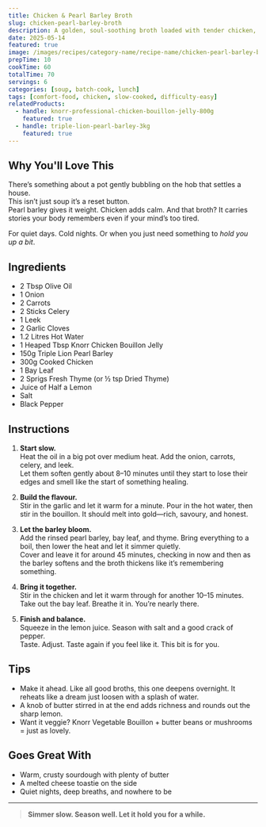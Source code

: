 ```yaml
---
title: Chicken & Pearl Barley Broth
slug: chicken-pearl-barley-broth
description: A golden, soul-soothing broth loaded with tender chicken, pearl barley, and soft vegetables—finished with lemon, thyme, and a crack of black pepper.
date: 2025-05-14
featured: true
image: /images/recipes/category-name/recipe-name/chicken-pearl-barley-broth.webp
prepTime: 10
cookTime: 60
totalTime: 70
servings: 6
categories: [soup, batch-cook, lunch]
tags: [comfort-food, chicken, slow-cooked, difficulty-easy]
relatedProducts:
  - handle: knorr-professional-chicken-bouillon-jelly-800g
    featured: true
  - handle: triple-lion-pearl-barley-3kg
    featured: true
---
```


## Why You'll Love This

There’s something about a pot gently bubbling on the hob that settles a house.  
This isn’t just soup it’s a reset button.  
Pearl barley gives it weight. Chicken adds calm. And that broth? It carries stories your body remembers even if your mind’s too tired.

For quiet days. Cold nights. Or when you just need something to *hold you up a bit*.

## Ingredients

- 2 Tbsp Olive Oil  
- 1 Onion  
- 2 Carrots  
- 2 Sticks Celery  
- 1 Leek  
- 2 Garlic Cloves  
- 1.2 Litres Hot Water  
- 1 Heaped Tbsp Knorr Chicken Bouillon Jelly  
- 150g Triple Lion Pearl Barley  
- 300g Cooked Chicken  
- 1 Bay Leaf  
- 2 Sprigs Fresh Thyme (or ½ tsp Dried Thyme)  
- Juice of Half a Lemon  
- Salt  
- Black Pepper

## Instructions

1. **Start slow.**  
   Heat the oil in a big pot over medium heat. Add the onion, carrots, celery, and leek.  
   Let them soften gently about 8–10 minutes until they start to lose their edges and smell like the start of something healing.

2. **Build the flavour.**  
   Stir in the garlic and let it warm for a minute. Pour in the hot water, then stir in the bouillon. It should melt into gold—rich, savoury, and honest.

3. **Let the barley bloom.**  
   Add the rinsed pearl barley, bay leaf, and thyme. Bring everything to a boil, then lower the heat and let it simmer quietly.  
   Cover and leave it for around 45 minutes, checking in now and then as the barley softens and the broth thickens like it’s remembering something.

4. **Bring it together.**  
   Stir in the chicken and let it warm through for another 10–15 minutes.  
   Take out the bay leaf. Breathe it in. You’re nearly there.

5. **Finish and balance.**  
   Squeeze in the lemon juice. Season with salt and a good crack of pepper.  
   Taste. Adjust. Taste again if you feel like it. This bit is for you.

## Tips

- Make it ahead. Like all good broths, this one deepens overnight. It reheats like a dream just loosen with a splash of water.
- A knob of butter stirred in at the end adds richness and rounds out the sharp lemon.
- Want it veggie? Knorr Vegetable Bouillon + butter beans or mushrooms = just as lovely.

## Goes Great With

- Warm, crusty sourdough with plenty of butter  
- A melted cheese toastie on the side  
- Quiet nights, deep breaths, and nowhere to be

---

> **Simmer slow. Season well. Let it hold you for a while.**